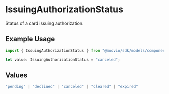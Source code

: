# IssuingAuthorizationStatus

Status of a card issuing authorization.

## Example Usage

```typescript
import { IssuingAuthorizationStatus } from "@moovio/sdk/models/components";

let value: IssuingAuthorizationStatus = "canceled";
```

## Values

```typescript
"pending" | "declined" | "canceled" | "cleared" | "expired"
```